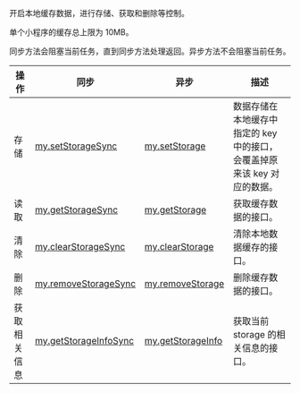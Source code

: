 开启本地缓存数据，进行存储、获取和删除等控制。

单个小程序的缓存总上限为 10MB。

同步方法会阻塞当前任务，直到同步方法处理返回。异步方法不会阻塞当前任务。

| **操作** | **同步** | **异步** | **描述** |
| --- | --- | --- | --- |
| 存储 | [my.setStorageSync](/mini/api/cog0du) | [my.setStorage](/mini/api/eocm6v) | 数据存储在本地缓存中指定的 key 中的接口，会覆盖掉原来该 key 对应的数据。 |
| 读取 | [my.getStorageSync](/mini/api/ox0wna) | [my.getStorage](/mini/api/azfobl) | 获取缓存数据的接口。 |
| 清除 | [my.clearStorageSync](/mini/api/ulv85u) | [my.clearStorage](/mini/api/storage) | 清除本地数据缓存的接口。 |
| 删除 | [my.removeStorageSync](/mini/api/ytfrk4) | [my.removeStorage](/mini/api/of9hze) | 删除缓存数据的接口。 |
| 获取相关信息 | [my.getStorageInfoSync](/mini/api/uw5rdl) | [my.getStorageInfo](/mini/api/zvmanq) | 获取当前 storage 的相关信息的接口。 |
